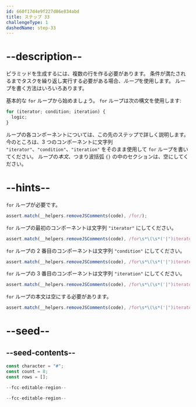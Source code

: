 ```yaml
---
id: 660f17d4e9f227d86e834abd
title: ステップ 33
challengeType: 1
dashedName: step-33
---
```


# --description--

ピラミッドを生成するには、複数の行を作る必要があります。 条件が満たされるまでタスクを繰り返し実行する必要がある場合、<dfn>ループ</dfn>を使用します。 ループを書く方法はいろいろあります。

基本的な `for` ループから始めましょう。 `for` ループは次の構文を使用します:

```js
for (iterator; condition; iteration) {
  logic;
}
```

ループの各コンポーネントについては、この先のステップで詳しく説明します。 今のところは、3 つのコンポーネントに文字列 `"iterator"`、`"condition"`、`"iteration"` をそのまま使用して `for` ループを書いてください。 ループの<dfn>本文</dfn>、つまり波括弧 `{}` の中のセクションは、空にしてください。


# --hints--

`for` ループが必要です。

```js
assert.match(__helpers.removeJSComments(code), /for/);
```

`for` ループの最初のコンポーネントは文字列 `"iterator"` にしてください。

```js
assert.match(__helpers.removeJSComments(code), /for\s*\(\s*('|")iterator\1/);
```

`for` ループの 2 番目のコンポーネントは文字列 `"condition"` にしてください。

```js
assert.match(__helpers.removeJSComments(code), /for\s*\(\s*('|")iterator\1\s*;\s*('|")condition\2/);
```

`for` ループの 3 番目のコンポーネントは文字列 `"iteration"` にしてください。

```js
assert.match(__helpers.removeJSComments(code), /for\s*\(\s*('|")iterator\1\s*;\s*('|")condition\2\s*;\s*('|")iteration\3\s*\)/);
```

`for` ループの本文は空にする必要があります。

```js
assert.match(__helpers.removeJSComments(code), /for\s*\(\s*('|")iterator\1\s*;\s*('|")condition\2\s*;\s*('|")iteration\3\s*\)\s*\{\s*\}/);
```

# --seed--

## --seed-contents--

```js
const character = "#";
const count = 8;
const rows = [];

--fcc-editable-region--

--fcc-editable-region--
```
